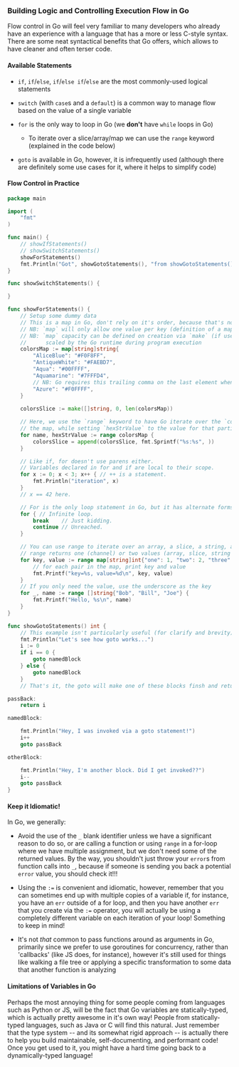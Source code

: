 ### Building Logic and Controlling Execution Flow in Go

Flow control in Go will feel very familiar to many developers who already have an experience with a language that has a more or less C-style syntax. There are some neat syntactical benefits that Go offers, which allows to have cleaner and often terser code.

#### Available Statements

* `if`, `if`/`else`, `if`/`else if`/`else` are the most commonly-used logical statements

* `switch` (with `case`s and a `default`) is a common way to manage flow based on the value of a single variable

* `for` is the only way to loop in Go (we **don't** have `while` loops in Go)
    
    * To iterate over a slice/array/map we can use the `range` keyword (explained in the code below)

* `goto` is available in Go, however, it is infrequently used (although there are definitely some use cases for it, where it helps to simplify code)

#### Flow Control in Practice

```go
package main

import (
    "fmt"
)

func main() {
    // showIfStatements()
    // showSwitchStatements()
    showForStatements()
    fmt.Println("Got", showGotoStatements(), "from showGotoStatements()")
}

func showSwitchStatements() {

}

func showForStatements() {
    // Setup some dummy data
    // This is a map in Go, don't rely on it's order, because that's not guaranteed
    // NB: `map` will only allow one value per key (definition of a map)
    // NB: `map` capacity can be defined on creation via `make` (if used) and then it will be automatically
    //      scaled by the Go runtime during program execution
    colorsMap := map[string]string{
        "AliceBlue": "#F0F8FF",
        "AntiqueWhite": "#FAEBD7",
        "Aqua": "#00FFFF",
        "Aquamarine": "#7FFFD4",
        // NB: Go requires this trailing comma on the last element when initializing values over multiple lines
        "Azure": "#F0FFFF",
    }
    
    colorsSlice := make([]string, 0, len(colorsMap))

    // Here, we use the `range` keyword to have Go iterate over the `colorsMap` and set `name` to the "key" in
    // the map, while setting `hexStrValue` to the value for that particular key in the map.
    for name, hexStrValue := range colorsMap {
        colorsSlice = append(colorsSlice, fmt.Sprintf("%s:%s", ))
    }

    // Like if, for doesn't use parens either.
    // Variables declared in for and if are local to their scope.
    for x := 0; x < 3; x++ { // ++ is a statement.
        fmt.Println("iteration", x)
    }
    // x == 42 here.

    // For is the only loop statement in Go, but it has alternate forms.
    for { // Infinite loop.
        break    // Just kidding.
        continue // Unreached.
    }

    // You can use range to iterate over an array, a slice, a string, a map, or a channel.
    // range returns one (channel) or two values (array, slice, string and map).
    for key, value := range map[string]int{"one": 1, "two": 2, "three": 3} {
        // for each pair in the map, print key and value
        fmt.Printf("key=%s, value=%d\n", key, value)
    }
    // If you only need the value, use the underscore as the key
    for _, name := range []string{"Bob", "Bill", "Joe"} {
        fmt.Printf("Hello, %s\n", name)
    }
}

func showGotoStatements() int {
    // This example isn't particularly useful (for clarify and brevity)
    fmt.Println("Let's see how goto works...")
    i := 0
    if i == 0 {
        goto namedBlock
    } else {
        goto namedBlock
    }
    // That's it, the goto will make one of these blocks finsh and return from the function

passBack:
    return i

namedBlock:

    fmt.Println("Hey, I was invoked via a goto statement!")
    i++
    goto passBack

otherBlock:

    fmt.Println("Hey, I'm another block. Did I get invoked??")
    i--
    goto passBack
}

```

#### Keep it Idiomatic!

In Go, we generally:

* Avoid the use of the `_` blank identifier unless we have a significant reason to do so, or are calling a function or using `range` in a for-loop where we have multiple assignment, but we don't need some of the returned values. By the way, you shouldn't just throw your `error`s from function calls into `_`, because if someone is sending you back a potential `error` value, you should check it!!!

* Using the `:=` is convenient and idiomatic, however, remember that you can sometimes end up with multiple copies of a variable if, for instance, you have an `err` outside of a for loop, and then you have another `err` that you create via the `:=` operator, you will actually be using a completely different variable on each iteration of your loop! Something to keep in mind! 

* It's not _that_ common to pass functions around as arguments in Go, primarily since we prefer to use goroutines for concurrency, rather than 'callbacks' (like JS does, for instance), however it's still used for things like walking a file tree or applying a specific transformation to some data that another function is analyzing

#### Limitations of Variables in Go

Perhaps the most annoying thing for some people coming from languages such as Python or JS, will be the fact that Go variables are statically-typed, which is actually pretty awesome in it's own way! People from statically-typed languages, such as Java or C will find this natural. Just remember that the type system -- and its somewhat rigid approach -- is actually there to help you build maintainable, self-documenting, and performant code! Once you get used to it, you might have a hard time going back to a dynamically-typed language!
